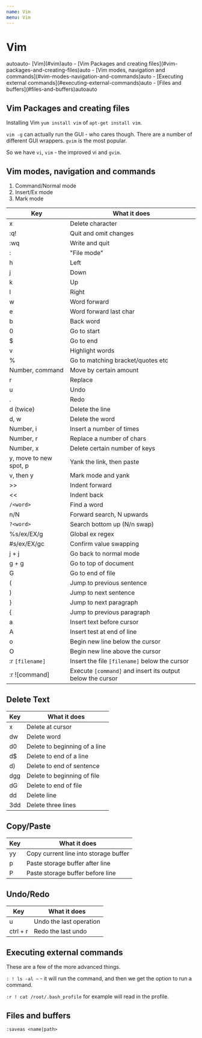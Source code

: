 ```yaml
---
name: Vim
menu: Vim 
---
```

# Vim

<!-- TOC -->autoauto- [Vim](#vim)auto    - [Vim Packages and creating files](#vim-packages-and-creating-files)auto    - [Vim modes, navigation and commands](#vim-modes-navigation-and-commands)auto    - [Executing external commands](#executing-external-commands)auto    - [Files and buffers](#files-and-buffers)autoauto<!-- /TOC -->

## Vim Packages and creating files

Installing Vim `yum install vim` of `apt-get install vim`.

`vim -g` can actually run the GUI - who cares though. There are a number of different GUI wrappers. `gvim` is the most popular.

So we have `vi`, `vim` - the improved vi and `gvim`.

## Vim modes, navigation and commands

1.  Command/Normal mode
2.  Insert/Ex mode
3.  Mark mode

| Key                    | What it does                                               |
| ---------------------- | ---------------------------------------------------------- |
| x                      | Delete character                                           |
| :q!                    | Quit and omit changes                                      |
| :wq                    | Write and quit                                             |
| :                      | "File mode"                                                |
| h                      | Left                                                       |
| j                      | Down                                                       |
| k                      | Up                                                         |
| l                      | Right                                                      |
| w                      | Word forward                                               |
| e                      | Word forward last char                                     |
| b                      | Back word                                                  |
| 0                      | Go to start                                                |
| $                      | Go to end                                                  |
| v                      | Highlight words                                            |
| %                      | Go to matching bracket/quotes etc                          |
| Number, command        | Move by certain amount                                     |
| r                      | Replace                                                    |
| u                      | Undo                                                       |
| .                      | Redo                                                       |
| d (twice)              | Delete the line                                            |
| d, w                   | Delete the word                                            |
| Number, i              | Insert a number of times                                   |
| Number, r              | Replace a number of chars                                  |
| Number, x              | Delete certain number of keys                              |
| y, move to new spot, p | Yank the link, then paste                                  |
| v, then y              | Mark mode and yank                                         |
| >>                     | Indent forward                                             |
| <<                     | Indent back                                                |
| `/<word>`              | Find a word                                                |
| n/N                    | Forward search, N upwards                                  |
| `?<word>`              | Search bottom up (N/n swap)                                |
| %s/ex/EX/g             | Global ex regex                                            |
| #s/ex/EX/gc            | Confirm value swapping                                     |
| j + j                  | Go back to normal mode                                     |
| g + g                  | Go to top of document                                      |
| G                      | Go to end of file                                          |
| (                      | Jump to previous sentence                                  |
| )                      | Jump to next sentence                                      |
| }                      | Jump to next paragraph                                     |
| {                      | Jump to previous paragraph                                 |
| a                      | Insert text before cursor                                  |
| A                      | Insert test at end of line                                 |
| o                      | Begin new line below the cursor                            |
| O                      | Begin new line above the cursor                            |
| :r `[filename]`        | Insert the file `[filename]` below the cursor              |
| :r ![command]          | Execute `[command]` and insert its output below the cursor |

## Delete Text

| Key | What it does                  |
| --- | ----------------------------- |
| x   | Delete at cursor              |
| dw  | Delete word                   |
| d0  | Delete to beginning of a line |
| d$  | Delete to end of a line       |
| d)  | Delete to end of sentence     |
| dgg | Delete to beginning of file   |
| dG  | Delete to end of file         |
| dd  | Delete line                   |
| 3dd | Delete three lines            |

## Copy/Paste

| Key | What it does                          |
| --- | ------------------------------------- |
| yy  | Copy current line into storage buffer |
| p   | Paste storage buffer after line       |
| P   | Paste storage buffer before line      |

## Undo/Redo 

| Key      | What it does            |
| -------- | ----------------------- |
| u        | Undo the last operation |
| ctrl + r | Redo the last undo      |

## Executing external commands

These are a few of the more advanced things.

`: ! ls -al ~` - it will run the command, and then we get the option to run a command.

`:r ! cat /root/.bash_profile` for example will read in the profile.

## Files and buffers

`:saveas <name|path>`
